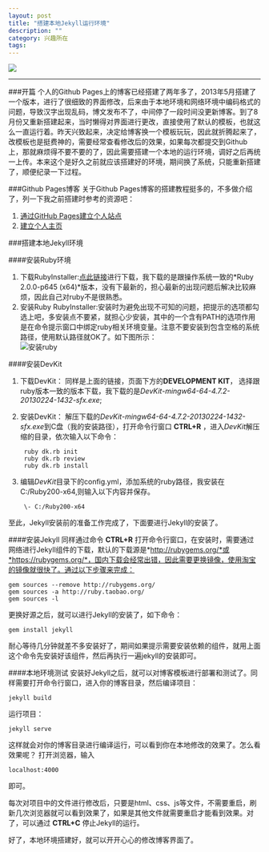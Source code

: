 ```yaml
---
layout: post
title: "搭建本地Jekyll运行环境"
description: ""
category: 兴趣所在
tags: 
---
```

![](http://www.mojiaqin.cn/images/2015/fq.jpg)   

***

###开篇
个人的Github Pages上的博客已经搭建了两年多了，2013年5月搭建了一个版本，进行了很细致的界面修改，后来由于本地环境和网络环境中编码格式的问题，导致汉字出现乱码，博文发布不了，中间停了一段时间没更新博客。到了8月份又重新搭建起来，当时懒得对界面进行更改，直接使用了默认的模板，也就这么一直运行着。昨天兴致起来，决定给博客换一个模板玩玩，因此就折腾起来了，改模板也是挺费神的，需要经常查看修改后的效果，如果每次都提交到Github上，那就麻烦得不要不要的了，因此需要搭建一个本地的运行环境，调好之后再统一上传。本来这个是好久之前就应该搭建好的环境，期间换了系统，只能重新搭建了，顺便纪录一下过程。  

###Github Pages博客
关于Github Pages博客的搭建教程挺多的，不多做介绍了，列一下我之前搭建时参考的资源吧：  
1. [通过GitHub Pages建立个人站点](http://www.cnblogs.com/purediy/archive/2013/03/07/2948892.html)   
2. [建立个人主页](http://www.worldhello.net/gotgithub/03-project-hosting/050-homepage.html)


###搭建本地Jekyll环境

####安装Ruby环境  

1. 下载RubyInstaller:[点此链接](http://rubyinstaller.org/downloads/)进行下载，我下载的是跟操作系统一致的*Ruby 2.0.0-p645 (x64)*版本，没有下最新的，担心最新的出现问题后解决比较麻烦，因此自己对ruby不是很熟悉。
2. 安装Ruby RubyInstaller:安装时为避免出现不可知的问题，把提示的选项都勾选上吧，多安装点不要紧，就担心少安装，其中的一个含有PATH的选项作用是在命令提示窗口中绑定ruby相关环境变量。注意不要安装到包含空格的系统路径，使用默认路径就OK了。如下图所示：  
![安装ruby](http://www.mojiaqin.cn/images/2015/0830/ruby.png)  

####安装DevKit
1. 下载DevKit： 同样是上面的链接，页面下方的**DEVELOPMENT KIT**， 选择跟ruby版本一致的版本下载，我下载的是*DevKit-mingw64-64-4.7.2-20130224-1432-sfx.exe*;
2. 安装DevKit： 解压下载的*DevKit-mingw64-64-4.7.2-20130224-1432-sfx.exe*到C盘（我的安装路径），打开命令行窗口 **CTRL+R** ，进入*DevKit*解压缩的目录，依次输入以下命令：

		ruby dk.rb init  
		ruby dk.rb review  
		ruby dk.rb install

3. 编辑*DevKit*目录下的config.yml，添加系统的ruby路径，我安装在C:/Ruby200-x64,则输入以下内容并保存。

		\- C:/Ruby200-x64

至此，Jekyll安装前的准备工作完成了，下面要进行Jekyll的安装了。

####安装Jekyll
同样通过命令 **CTRL+R** 打开命令行窗口，在安装时，需要通过网络进行Jekyll组件的下载，默认的下载源是*http://rubygems.org/*或*https://rubygems.org/*，国内下载会经常出错，因此需要更换镜像，使用淘宝的镜像就很快了。通过以下步骤来完成：  

	gem sources --remove http://rubygems.org/
	gem sources -a http://ruby.taobao.org/
	gem sources -l

更换好源之后，就可以进行Jekyll的安装了，如下命令：

	gem install jekyll

耐心等待几分钟就差不多安装好了，期间如果提示需要安装依赖的组件，就用上面这个命令先安装好该组件，然后再执行一遍jekyll的安装即可。

####本地环境测试
安装好Jekyll之后，就可以对博客模板进行部署和测试了。同样需要打开命令行窗口，进入你的博客目录，然后编译项目：  

	jekyll build  

运行项目：  

	jekyll serve  

这样就会对你的博客目录进行编译运行，可以看到你在本地修改的效果了。怎么看效果呢？
打开浏览器，输入  

	localhost:4000

即可。

每次对项目中的文件进行修改后，只要是html、css、js等文件，不需要重启，刷新几次浏览器就可以看到效果了，如果是其他文件就需要重启才能看到效果。对了，可以通过 **CTRL+C** 停止Jekyll的运行。

好了，本地环境搭建好，就可以开开心心的修改博客界面了。















